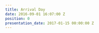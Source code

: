 ```yaml
---
title: Arrival Day
date: 2016-09-01 16:07:00 Z
position: 0
presentation_date: 2017-01-15 00:00:00 Z
---
```


